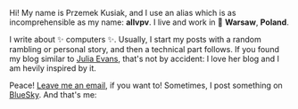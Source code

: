 Hi! My name is Przemek Kusiak, and I use an alias which is as incomprehensible
as my name: **allvpv**. I live and work in 📍 **Warsaw**, **Poland**.

I write about ✨ computers ✨. Usually, I start my posts with a random rambling
or personal story, and then a technical part follows. If you found my blog
similar to [Julia Evans](https://jvns.ca/), that's not by accident: I love her
blog and I am hevily inspired by it.

Peace! [Leave me an email](mailto:mail@allvpv.org), if you want to! Sometimes,
I post something on [BlueSky](bsky.app/profile/allvpv.org). And that's me:




